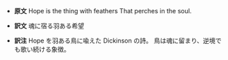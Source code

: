 * **原文**
  Hope is the thing with feathers
  That perches in the soul.

* **訳文**
  魂に宿る羽ある希望

* **訳注**
  Hope を羽ある鳥に喩えた Dickinson の詩。
  鳥は魂に留まり、逆境でも歌い続ける象徴。
